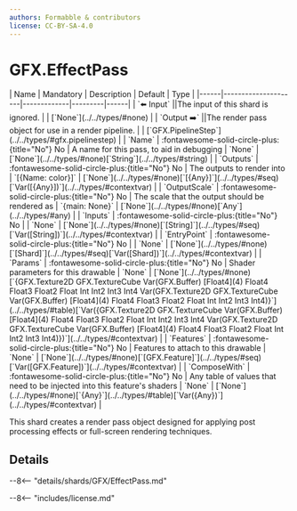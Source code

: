 ```yaml
---
authors: Formabble & contributors
license: CC-BY-SA-4.0
---
```



# GFX.EffectPass

<div class="sh-parameters" markdown="1">
| Name | Mandatory | Description | Default | Type |
|------|---------------------|-------------|---------|------|
| `⬅️ Input` ||The input of this shard is ignored. | | [`None`](../../types/#none) |
| `Output ➡️` ||The render pass object for use in a render pipeline. | | [`GFX.PipelineStep`](../../types/#gfx.pipelinestep) |
| `Name` | :fontawesome-solid-circle-plus:{title="No"} No  | A name for this pass, to aid in debugging | `None` | [`None`](../../types/#none)[`String`](../../types/#string) |
| `Outputs` | :fontawesome-solid-circle-plus:{title="No"} No  | The outputs to render into | `[{Name: color}]` | [`None`](../../types/#none)[`[{Any}]`](../../types/#seq)[`Var([{Any}])`](../../types/#contextvar) |
| `OutputScale` | :fontawesome-solid-circle-plus:{title="No"} No  | The scale that the output should be rendered as | `{main: None}` | [`None`](../../types/#none)[`Any`](../../types/#any) |
| `Inputs` | :fontawesome-solid-circle-plus:{title="No"} No  |  | `None` | [`None`](../../types/#none)[`[String]`](../../types/#seq)[`Var([String])`](../../types/#contextvar) |
| `EntryPoint` | :fontawesome-solid-circle-plus:{title="No"} No  |  | `None` | [`None`](../../types/#none)[`[Shard]`](../../types/#seq)[`Var([Shard])`](../../types/#contextvar) |
| `Params` | :fontawesome-solid-circle-plus:{title="No"} No  | Shader parameters for this drawable | `None` | [`None`](../../types/#none)[`{GFX.Texture2D GFX.TextureCube Var(GFX.Buffer) [Float4](4) Float4 Float3 Float2 Float Int Int2 Int3 Int4 Var(GFX.Texture2D GFX.TextureCube Var(GFX.Buffer) [Float4](4) Float4 Float3 Float2 Float Int Int2 Int3 Int4)}`](../../types/#table)[`Var({GFX.Texture2D GFX.TextureCube Var(GFX.Buffer) [Float4](4) Float4 Float3 Float2 Float Int Int2 Int3 Int4 Var(GFX.Texture2D GFX.TextureCube Var(GFX.Buffer) [Float4](4) Float4 Float3 Float2 Float Int Int2 Int3 Int4)})`](../../types/#contextvar) |
| `Features` | :fontawesome-solid-circle-plus:{title="No"} No  | Features to attach to this drawable | `None` | [`None`](../../types/#none)[`[GFX.Feature]`](../../types/#seq)[`Var([GFX.Feature])`](../../types/#contextvar) |
| `ComposeWith` | :fontawesome-solid-circle-plus:{title="No"} No  | Any table of values that need to be injected into this feature's shaders | `None` | [`None`](../../types/#none)[`{Any}`](../../types/#table)[`Var({Any})`](../../types/#contextvar) |

</div>

This shard creates a render pass object designed for applying post processing effects or full-screen rendering techniques.

## Details

--8<-- "details/shards/GFX/EffectPass.md"


--8<-- "includes/license.md"

